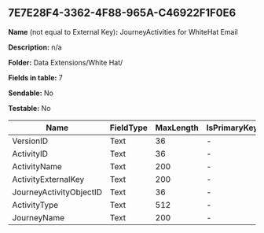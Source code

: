 ## 7E7E28F4-3362-4F88-965A-C46922F1F0E6

**Name** (not equal to External Key)**:** JourneyActivities for WhiteHat Email

**Description:** n/a

**Folder:** Data Extensions/White Hat/

**Fields in table:** 7

**Sendable:** No

**Testable:** No

| Name | FieldType | MaxLength | IsPrimaryKey | IsNullable | DefaultValue |
| --- | --- | --- | --- | --- | --- |
| VersionID | Text | 36 | - | + |  |
| ActivityID | Text | 36 | - | + |  |
| ActivityName | Text | 200 | - | + |  |
| ActivityExternalKey | Text | 200 | - | + |  |
| JourneyActivityObjectID | Text | 36 | - | + |  |
| ActivityType | Text | 512 | - | + |  |
| JourneyName | Text | 200 | - | + |  |
